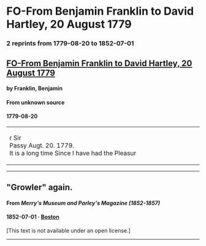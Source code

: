 
# FO-From Benjamin Franklin to David Hartley, 20 August 1779

### 2 reprints from 1779-08-20 to 1852-07-01

## [FO-From Benjamin Franklin to David Hartley, 20 August 1779](https://founders.archives.gov/documents/Franklin/01-30-02-0191)

#### by Franklin, Benjamin

#### From unknown source

#### 1779-08-20

<table style="width: 100%;"><tr><td style="width: 50%">

r Sir  
Passy Augt. 20. 1779.  
It is a long time Since I have had the Pleasur
</td></tr></table>

---

## "Growler" again.

#### From _Merry's Museum and Parley's Magazine (1852-1857)_

#### 1852-07-01 &middot; [Boston](http://dbpedia.org/resource/Boston)

[This text is not available under an open license.]

---

